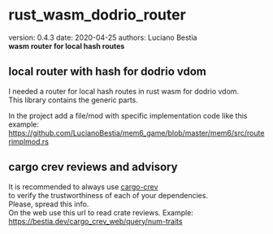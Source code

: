 # rust_wasm_dodrio_router

[comment]: # (lmake_readme cargo.toml data start)
version: 0.4.3  date: 2020-04-25 authors: Luciano Bestia  
**wasm router for local hash routes**

[comment]: # (lmake_readme cargo.toml data end)  

## local router with hash for dodrio vdom

I needed a router for local hash routes in rust wasm for dodrio vdom.  
This library contains the generic parts.  

In the project add a file/mod with specific implementation code like this example:  
<https://github.com/LucianoBestia/mem6_game/blob/master/mem6/src/routerimplmod.rs>  

## cargo crev reviews and advisory

It is recommended to always use [cargo-crev](https://github.com/crev-dev/cargo-crev)  
to verify the trustworthiness of each of your dependencies.  
Please, spread this info.  
On the web use this url to read crate reviews. Example:  
<https://bestia.dev/cargo_crev_web/query/num-traits>  
